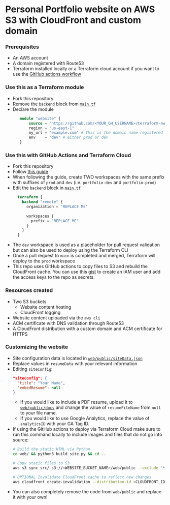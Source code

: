 # Personal Portfolio website on AWS S3 with CloudFront and custom domain

### Prerequisites
- An AWS account
- A domain registered with Route53
- Terraform installed locally or a Terraform cloud account if you want to use the [GitHub actions workflow](.github/workflows/terraform.yml)

### Use this as a Terraform module
- Fork this repository
- Remove the `backend` block from [`main.tf`](main.tf)
- Declare the module
  ```terraform
     module "website" {
         source = "https://github.com/<YOUR_GH_USERNAME>/terraform-aws-portfolio-website"
         region = "us-east-1"
         my_url = "example.com" # This is the domain name registered with Route53
         env    = "dev" # either prod or dev
     }
  ```
### Use this with GitHub Actions and Terraform Cloud
- Fork this repository
- Follow [this guide](https://learn.hashicorp.com/tutorials/terraform/github-actions?in=terraform/automation)
- When following the guide, create TWO workspaces with the same prefix with suffixes of `prod` and `dev` (i.e. `portfolio-dev` and `portfolio-prod`)
- Edit the `backend` block in [`main.tf`](main.tf)
  ```terraform
    terraform {
      backend "remote" {
        organization = "REPLACE ME"
    
        workspaces {
          prefix = "REPLACE ME"
        }
      }
    }
  ```
- The `dev` workspace is used as a placeholder for pull request validation but can also be used to deploy using the Terraform CLI
- Once a pull request to `main` is completed and merged, Terraform will deploy to the `prod` workspace
- This repo uses GitHub actions to copy files to S3 and rebuild the CloudFront cache. You can use this [gist](https://gist.github.com/zach-23/484efc66ca121d8586f2f0916ca8c944) to create an IAM user and add the access keys to the repo as secrets.

### Resources created
- Two S3 buckets
  - Website content hosting
  - CloudFront logging
- Website content uploaded via the `aws cli`
- ACM certificate with DNS validation through Route53
- A CloudFront distribution with a custom domain and ACM certificate for HTTPS

### Customizing the website
- Site configuration data is located in [`web/public/siteData.json`](web/public/siteData.json)
- Replace values in `resumeData` with your relevant information
- Editing `siteConfig`:
    ```json
    "siteConfig": {
      "title": "Your Name",
      "embedResume": null
    }
    ```
    - If you would like to include a PDF resume, upload it to [`web/public/docs`](web/public/docs/) and change the value of `resumeFileName` from `null` to your file name.
    - If you would like to use Google Analytics, replace the value of `analyticsID` with your GA Tag ID.
- If using the GitHub actions to deploy via Terraform Cloud make sure to run this command locally to include images and files that do not go into source:
  ```bash
  # Build the static HTML via Python
  cd web/ && python3 build_site.py && cd ..

  # Copy static files to S3
  aws s3 sync src/ s3://<WEBSITE_BUCKET_NAME>/web/public --exclude '*.git*' --exclude '*README*'

  # OPTIONAL Invalidate CloudFront cache to reflect new changes
  aws cloudfront create-invalidation --distribution-id <CLOUDFRONT_ID> --paths "/"
  ```
- You can also completely remove the code from `web/public` and replace it with your own!
    